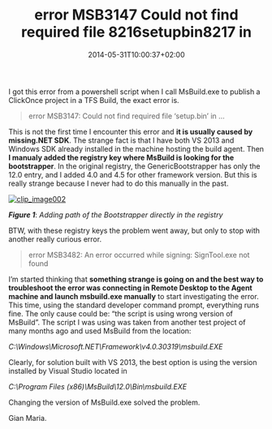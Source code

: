 ﻿---
title: "error MSB3147 Could not find required file 8216setupbin8217 in"
description: ""
date: 2014-05-31T10:00:37+02:00
draft: false
tags: [Msbuild,Tfs]
categories: [Tfs]
---
I got this error from a powershell script when I call MsBuild.exe to publish a ClickOnce project in a TFS Build, the exact error is.

> error MSB3147: Could not find required file ‘setup.bin’ in …

This is not the first time I encounter this error and  **it is usually caused by missing.NET SDK**. The strange fact is that I have both VS 2013 and Windows SDK already installed in the machine hosting the build agent. Then  **I manualy added the registry key where MsBuild is looking for the bootstrapper**. In the original registry, the GenericBootstrapper has only the 12.0 entry, and I added 4.0 and 4.5 for other framework version. But this is really strange because I never had to do this manually in the past.

[![clip_image002](https://www.codewrecks.com/blog/wp-content/uploads/2014/05/clip_image002_thumb.jpg "clip_image002")](https://www.codewrecks.com/blog/wp-content/uploads/2014/05/clip_image002.jpg)

 ***Figure 1***: *Adding path of the Bootstrapper directly in the registry*

BTW, with these registry keys the problem went away, but only to stop with another really curious error.

> error MSB3482: An error occurred while signing: SignTool.exe not found

I’m started thinking that  **something strange is going on and the best way to troubleshoot the error was connecting in Remote Desktop to the Agent machine and launch msbuild.exe manually** to start investigating the error. This time, using the standard developer command prompt, everything runs fine. The only cause could be: “the script is using wrong version of MsBuild”. The script I was using was taken from another test project of many months ago and used MsBuild from the location:

*C:\Windows\Microsoft.NET\Framework\v4.0.30319\msbuild.EXE*

Clearly, for solution built with VS 2013, the best option is using the version installed by Visual Studio located in

*C:\Program Files (x86)\MsBuild\12.0\Bin\msbuild.EXE*

Changing the version of MsBuild.exe solved the problem.

Gian Maria.

